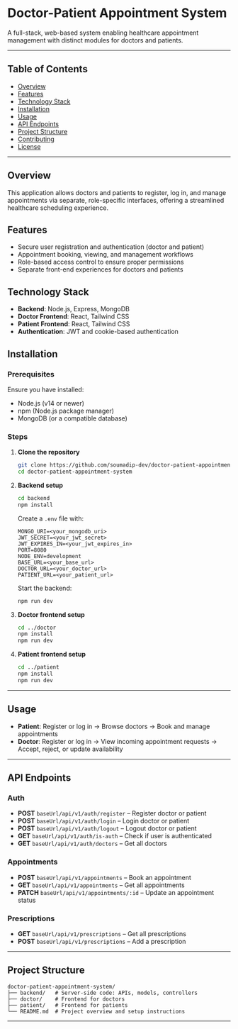 # Doctor-Patient Appointment System

A full-stack, web-based system enabling healthcare appointment management with distinct modules for doctors and patients.

---

## Table of Contents

- [Overview](#overview)
- [Features](#features)
- [Technology Stack](#technology-stack)
- [Installation](#installation)
- [Usage](#usage)
- [API Endpoints](#api-endpoints)
- [Project Structure](#project-structure)
- [Contributing](#contributing)
- [License](#license)

---

## Overview

This application allows doctors and patients to register, log in, and manage appointments via separate, role-specific interfaces, offering a streamlined healthcare scheduling experience.

## Features

- Secure user registration and authentication (doctor and patient)
- Appointment booking, viewing, and management workflows
- Role-based access control to ensure proper permissions
- Separate front-end experiences for doctors and patients

## Technology Stack

- **Backend**: Node.js, Express, MongoDB
- **Doctor Frontend**: React, Tailwind CSS
- **Patient Frontend**: React, Tailwind CSS
- **Authentication**: JWT and cookie-based authentication

## Installation

### Prerequisites

Ensure you have installed:

- Node.js (v14 or newer)
- npm (Node.js package manager)
- MongoDB (or a compatible database)

### Steps

1. **Clone the repository**

   ```bash
   git clone https://github.com/soumadip-dev/doctor-patient-appointment-system.git
   cd doctor-patient-appointment-system
   ```

2. **Backend setup**

   ```bash
   cd backend
   npm install
   ```

   Create a `.env` file with:

   ```env
   MONGO_URI=<your_mongodb_uri>
   JWT_SECRET=<your_jwt_secret>
   JWT_EXPIRES_IN=<your_jwt_expires_in>
   PORT=8080
   NODE_ENV=development
   BASE_URL=<your_base_url>
   DOCTOR_URL=<your_doctor_url>
   PATIENT_URL=<your_patient_url>
   ```

   Start the backend:

   ```bash
   npm run dev
   ```

3. **Doctor frontend setup**

   ```bash
   cd ../doctor
   npm install
   npm run dev
   ```

4. **Patient frontend setup**

   ```bash
   cd ../patient
   npm install
   npm run dev
   ```

---

## Usage

- **Patient**: Register or log in → Browse doctors → Book and manage appointments
- **Doctor**: Register or log in → View incoming appointment requests → Accept, reject, or update availability

---

## API Endpoints

### Auth

- **POST** `baseUrl/api/v1/auth/register` – Register doctor or patient
- **POST** `baseUrl/api/v1/auth/login` – Login doctor or patient
- **POST** `baseUrl/api/v1/auth/logout` – Logout doctor or patient
- **GET** `baseUrl/api/v1/auth/is-auth` – Check if user is authenticated
- **GET** `baseUrl/api/v1/auth/doctors` – Get all doctors

### Appointments

- **POST** `baseUrl/api/v1/appointments` – Book an appointment
- **GET** `baseUrl/api/v1/appointments` – Get all appointments
- **PATCH** `baseUrl/api/v1/appointments/:id` – Update an appointment status

### Prescriptions

- **GET** `baseUrl/api/v1/prescriptions` – Get all prescriptions
- **POST** `baseUrl/api/v1/prescriptions` – Add a prescription

---

## Project Structure

```
doctor-patient-appointment-system/
├── backend/   # Server-side code: APIs, models, controllers
├── doctor/    # Frontend for doctors
├── patient/   # Frontend for patients
└── README.md  # Project overview and setup instructions
```

---
